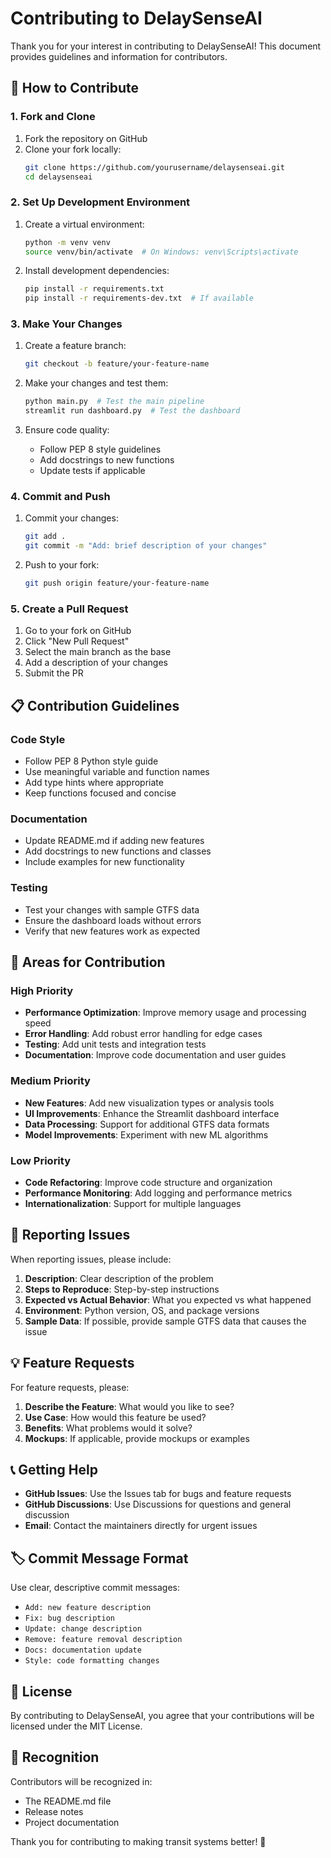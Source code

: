 # Contributing to DelaySenseAI

Thank you for your interest in contributing to DelaySenseAI! This document provides guidelines and information for contributors.

## 🤝 How to Contribute

### 1. Fork and Clone
1. Fork the repository on GitHub
2. Clone your fork locally:
   ```bash
   git clone https://github.com/yourusername/delaysenseai.git
   cd delaysenseai
   ```

### 2. Set Up Development Environment
1. Create a virtual environment:
   ```bash
   python -m venv venv
   source venv/bin/activate  # On Windows: venv\Scripts\activate
   ```

2. Install development dependencies:
   ```bash
   pip install -r requirements.txt
   pip install -r requirements-dev.txt  # If available
   ```

### 3. Make Your Changes
1. Create a feature branch:
   ```bash
   git checkout -b feature/your-feature-name
   ```

2. Make your changes and test them:
   ```bash
   python main.py  # Test the main pipeline
   streamlit run dashboard.py  # Test the dashboard
   ```

3. Ensure code quality:
   - Follow PEP 8 style guidelines
   - Add docstrings to new functions
   - Update tests if applicable

### 4. Commit and Push
1. Commit your changes:
   ```bash
   git add .
   git commit -m "Add: brief description of your changes"
   ```

2. Push to your fork:
   ```bash
   git push origin feature/your-feature-name
   ```

### 5. Create a Pull Request
1. Go to your fork on GitHub
2. Click "New Pull Request"
3. Select the main branch as the base
4. Add a description of your changes
5. Submit the PR

## 📋 Contribution Guidelines

### Code Style
- Follow PEP 8 Python style guide
- Use meaningful variable and function names
- Add type hints where appropriate
- Keep functions focused and concise

### Documentation
- Update README.md if adding new features
- Add docstrings to new functions and classes
- Include examples for new functionality

### Testing
- Test your changes with sample GTFS data
- Ensure the dashboard loads without errors
- Verify that new features work as expected

## 🎯 Areas for Contribution

### High Priority
- **Performance Optimization**: Improve memory usage and processing speed
- **Error Handling**: Add robust error handling for edge cases
- **Testing**: Add unit tests and integration tests
- **Documentation**: Improve code documentation and user guides

### Medium Priority
- **New Features**: Add new visualization types or analysis tools
- **UI Improvements**: Enhance the Streamlit dashboard interface
- **Data Processing**: Support for additional GTFS data formats
- **Model Improvements**: Experiment with new ML algorithms

### Low Priority
- **Code Refactoring**: Improve code structure and organization
- **Performance Monitoring**: Add logging and performance metrics
- **Internationalization**: Support for multiple languages

## 🐛 Reporting Issues

When reporting issues, please include:
1. **Description**: Clear description of the problem
2. **Steps to Reproduce**: Step-by-step instructions
3. **Expected vs Actual Behavior**: What you expected vs what happened
4. **Environment**: Python version, OS, and package versions
5. **Sample Data**: If possible, provide sample GTFS data that causes the issue

## 💡 Feature Requests

For feature requests, please:
1. **Describe the Feature**: What would you like to see?
2. **Use Case**: How would this feature be used?
3. **Benefits**: What problems would it solve?
4. **Mockups**: If applicable, provide mockups or examples

## 📞 Getting Help

- **GitHub Issues**: Use the Issues tab for bugs and feature requests
- **GitHub Discussions**: Use Discussions for questions and general discussion
- **Email**: Contact the maintainers directly for urgent issues

## 🏷️ Commit Message Format

Use clear, descriptive commit messages:
- `Add: new feature description`
- `Fix: bug description`
- `Update: change description`
- `Remove: feature removal description`
- `Docs: documentation update`
- `Style: code formatting changes`

## 📄 License

By contributing to DelaySenseAI, you agree that your contributions will be licensed under the MIT License.

## 🙏 Recognition

Contributors will be recognized in:
- The README.md file
- Release notes
- Project documentation

Thank you for contributing to making transit systems better! 🚌 